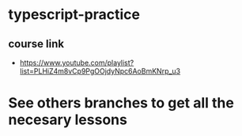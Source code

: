 # typescript-practice

## course link
*  https://www.youtube.com/playlist?list=PLHiZ4m8vCp9PgOOjdyNpc6AoBmKNrp_u3

# See others branches to get all the necesary lessons
